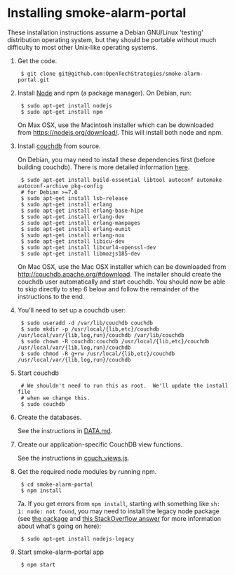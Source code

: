 # Installing smoke-alarm-portal

These installation instructions assume a Debian GNU/Linux 'testing'
distribution operating system, but they should be portable without
much difficulty to most other Unix-like operating systems.

1. Get the code.

        $ git clone git@github.com:OpenTechStrategies/smoke-alarm-portal.git

2. Install [Node](https://nodejs.org/download/) and npm (a package manager).
   On Debian, run:

        $ sudo apt-get install nodejs
        $ sudo apt-get install npm

   On Max OSX, use the Macintosh installer which can be downloaded from https://nodejs.org/download/. This will install both node and npm.

3. Install [couchdb](http://couchdb.org/) from source.

   On Debian, you may need to install these dependencies first (before building couchdb).  There is more detailed information [here](https://cwiki.apache.org/confluence/display/COUCHDB/Debian).

        $ sudo apt-get install build-essential libtool autoconf automake autoconf-archive pkg-config
        # for Debian >=7.0
        $ sudo apt-get install lsb-release
        $ sudo apt-get install erlang
        $ sudo apt-get install erlang-base-hipe
        $ sudo apt-get install erlang-dev
        $ sudo apt-get install erlang-manpages
        $ sudo apt-get install erlang-eunit
        $ sudo apt-get install erlang-nox
        $ sudo apt-get install libicu-dev
        $ sudo apt-get install libcurl4-openssl-dev
        $ sudo apt-get install libmozjs185-dev

   On Mac OSX, use the Mac OSX installer which can be downloaded from http://couchdb.apache.org/#download. The installer should create the couchdb user automatically and start couchdb. You should now be able to skip directly to step 6 below and follow the remainder of the instructions to the end.

4. You'll need to set up a couchdb user:

        $ sudo useradd -d /var/lib/couchdb couchdb
        $ sudo mkdir -p /usr/local/{lib,etc}/couchdb /usr/local/var/{lib,log,run}/couchdb /var/lib/couchdb
        $ sudo chown -R couchdb:couchdb /usr/local/{lib,etc}/couchdb /usr/local/var/{lib,log,run}/couchdb
        $ sudo chmod -R g+rw /usr/local/{lib,etc}/couchdb /usr/local/var/{lib,log,run}/couchdb

5. Start couchdb

        # We shouldn't need to run this as root.  We'll update the install file
        # when we change this.
        $ sudo couchdb

6. Create the databases.

   See the instructions in [DATA.md](DATA.md).

7. Create our application-specific CouchDB view functions.

   See the instructions in [couch_views.js](couch_views.js).

8. Get the required node modules by running npm.

        $ cd smoke-alarm-portal
        $ npm install

   7a. If you get errors from `npm install`, starting with something like
   `sh: 1: node: not found`, you may need to install the legacy node
   package (see [the
   package](https://packages.debian.org/sid/nodejs-legacy)
   and [this StackOverflow
   answer](stackoverflow.com/questions/21168141/can-not-install-packages-using-node-package-manager-in-ubuntu)
   for more information about what's going on here):

        $ sudo apt-get install nodejs-legacy

9. Start smoke-alarm-portal app

        $ npm start
